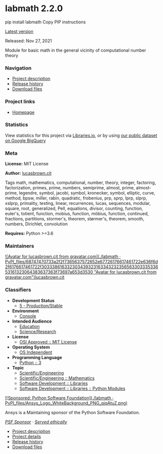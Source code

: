 labmath 2.2.0
=============

pip install labmath Copy PIP instructions

[Latest version](https://pypi.org/project/labmath/)

Released: Nov 27, 2021

Module for basic math in the general vicinity of computational number theory


### Navigation

*   [Project description](https://pypi.org/project/labmath/#description)
*   [Release history](https://pypi.org/project/labmath/#history)
*   [Download files](https://pypi.org/project/labmath/#files)

### Project links

*   [Homepage](https://pypi.org/manage/project/labmath)

### Statistics

View statistics for this project via [Libraries.io](https://libraries.io/pypi/labmath "External link"), or by using [our public dataset on Google BigQuery](https://packaging.python.org/guides/analyzing-pypi-package-downloads/)

### Meta

**License:** MIT License

**Author:** [lucasbrown.cit](mailto:lucasbrown.cit@gmail.com)

Tags math, mathematics, computational, number, theory, integer, factoring, factorization, primes, prime, numbers, semiprime, almost, prime, almost-prime, legendre, symbol, jacobi, symbol, kronecker, symbol, elliptic, curve, method, bpsw, miller, rabin, quadratic, frobenius, prp, sprp, lprp, slprp, xslprp, primality, testing, linear, recurrences, lucas, sequences, modular, square, root, generalized, Pell, equations, divisor, counting, function, euler's, totient, function, mobius, function, möbius, function, continued, fractions, partitions, stormer's, theorem, størmer's, theorem, smooth, numbers, Dirichlet, convolution

**Requires:** Python >=3.6


### Maintainers

 [![Avatar for lucasbrown.cit from gravatar.com](./labmath · PyPI_files/68747470733a2f2f7365637572652e67726176617461722e636f6d2f6176617461722f30333861633230343932316334323235656330333533653161323064383637363f73697a653d3530 "Avatar for lucasbrown.cit from gravatar.com")lucasbrown.cit](https://pypi.org/user/lucasbrown.cit/)

### Classifiers

*   **Development Status**
    *   [5 - Production/Stable](https://pypi.org/search/?c=Development+Status+%3A%3A+5+-+Production%2FStable)
*   **Environment**
    *   [Console](https://pypi.org/search/?c=Environment+%3A%3A+Console)
*   **Intended Audience**
    *   [Education](https://pypi.org/search/?c=Intended+Audience+%3A%3A+Education)
    *   [Science/Research](https://pypi.org/search/?c=Intended+Audience+%3A%3A+Science%2FResearch)
*   **License**
    *   [OSI Approved :: MIT License](https://pypi.org/search/?c=License+%3A%3A+OSI+Approved+%3A%3A+MIT+License)
*   **Operating System**
    *   [OS Independent](https://pypi.org/search/?c=Operating+System+%3A%3A+OS+Independent)
*   **Programming Language**
    *   [Python :: 3](https://pypi.org/search/?c=Programming+Language+%3A%3A+Python+%3A%3A+3)
*   **Topic**
    *   [Scientific/Engineering](https://pypi.org/search/?c=Topic+%3A%3A+Scientific%2FEngineering)
    *   [Scientific/Engineering :: Mathematics](https://pypi.org/search/?c=Topic+%3A%3A+Scientific%2FEngineering+%3A%3A+Mathematics)
    *   [Software Development :: Libraries](https://pypi.org/search/?c=Topic+%3A%3A+Software+Development+%3A%3A+Libraries)
    *   [Software Development :: Libraries :: Python Modules](https://pypi.org/search/?c=Topic+%3A%3A+Software+Development+%3A%3A+Libraries+%3A%3A+Python+Modules)

[![Sponsored: Python Software Foundation](./labmath · PyPI_files/Ansys_Logo_WhiteBackground_PNG_qjqAtuZ.png)](https://server.ethicalads.io/proxy/click/3341/92ddc541-2815-4c45-b302-bc56042e1abd/)

Ansys is a Maintaining sponsor of the Python Software Foundation.

_[PSF Sponsor](https://www.python.org/psf/sponsorship/?ref=ethicalads-placement) · [Served ethically](https://www.ethicalads.io/sponsorship-platform/?ref=psf)_

*   [Project description](https://pypi.org/project/labmath/#description)
*   [Project details](https://pypi.org/project/labmath/#data)
*   [Release history](https://pypi.org/project/labmath/#history)
*   [Download files](https://pypi.org/project/labmath/#files)
